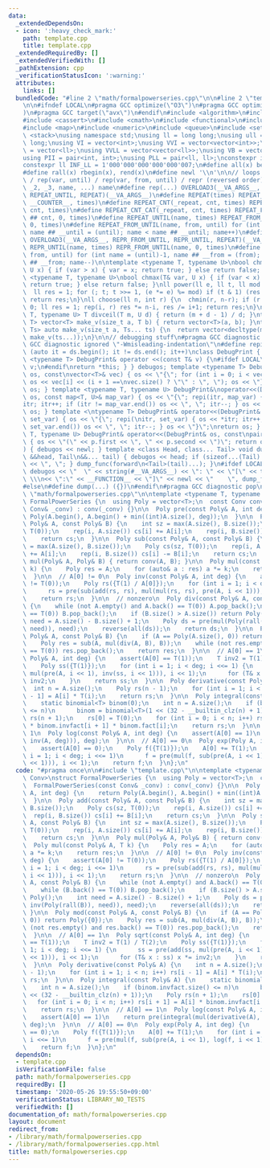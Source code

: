 ```yaml
---
data:
  _extendedDependsOn:
  - icon: ':heavy_check_mark:'
    path: template.cpp
    title: template.cpp
  _extendedRequiredBy: []
  _extendedVerifiedWith: []
  _pathExtension: cpp
  _verificationStatusIcon: ':warning:'
  attributes:
    links: []
  bundledCode: "#line 2 \"math/formalpowerseries.cpp\"\n\n#line 2 \"template.cpp\"\
    \n\n#ifndef LOCAL\n#pragma GCC optimize(\"O3\")\n#pragma GCC optimize(\"unroll-loops\"\
    )\n#pragma GCC target(\"avx\")\n#endif\n#include <algorithm>\n#include <bitset>\n\
    #include <cassert>\n#include <cmath>\n#include <functional>\n#include <iostream>\n\
    #include <map>\n#include <numeric>\n#include <queue>\n#include <set>\n#include\
    \ <stack>\nusing namespace std;\nusing ll = long long;\nusing ull = unsigned long\
    \ long;\nusing VI = vector<int>;\nusing VVI = vector<vector<int>>;\nusing VLL\
    \ = vector<ll>;\nusing VVLL = vector<vector<ll>>;\nusing VB = vector<bool>;\n\
    using PII = pair<int, int>;\nusing PLL = pair<ll, ll>;\nconstexpr int INF = 1000000007;\n\
    constexpr ll INF_LL = 1'000'000'000'000'000'007;\n#define all(x) begin(x), end(x)\n\
    #define rall(x) rbegin(x), rend(x)\n#define newl '\\n'\n\n// loops rep(until)\
    \ / rep(var, until) / rep(var, from, until) / repr (reversed order)\n#define OVERLOAD3(_1,\
    \ _2, _3, name, ...) name\n#define rep(...) OVERLOAD3(__VA_ARGS__, REPEAT_FROM_UNTIL,\
    \ REPEAT_UNTIL, REPEAT)(__VA_ARGS__)\n#define REPEAT(times) REPEAT_CNT(_repeat,\
    \ __COUNTER__, times)\n#define REPEAT_CNT(_repeat, cnt, times) REPEAT_CNT_CAT(_repeat,\
    \ cnt, times)\n#define REPEAT_CNT_CAT(_repeat, cnt, times) REPEAT_FROM_UNTIL(_repeat\
    \ ## cnt, 0, times)\n#define REPEAT_UNTIL(name, times) REPEAT_FROM_UNTIL(name,\
    \ 0, times)\n#define REPEAT_FROM_UNTIL(name, from, until) for (int name = from,\
    \ name ## __until = (until); name < name ## __until; name++)\n#define repr(...)\
    \ OVERLOAD3(__VA_ARGS__, REPR_FROM_UNTIL, REPR_UNTIL, REPEAT)(__VA_ARGS__)\n#define\
    \ REPR_UNTIL(name, times) REPR_FROM_UNTIL(name, 0, times)\n#define REPR_FROM_UNTIL(name,\
    \ from, until) for (int name = (until)-1, name ## __from = (from); name >= name\
    \ ## __from; name--)\n\ntemplate <typename T, typename U>\nbool chmin(T& var,\
    \ U x) { if (var > x) { var = x; return true; } else return false; }\ntemplate\
    \ <typename T, typename U>\nbool chmax(T& var, U x) { if (var < x) { var = x;\
    \ return true; } else return false; }\nll power(ll e, ll t, ll mod = INF_LL) {\n\
    \  ll res = 1; for (; t; t >>= 1, (e *= e) %= mod) if (t & 1) (res *= e) %= mod;\
    \ return res;\n}\nll choose(ll n, int r) {\n  chmin(r, n-r); if (r < 0) return\
    \ 0; ll res = 1; rep(i, r) res *= n-i, res /= i+1; return res;\n}\ntemplate <typename\
    \ T, typename U> T divceil(T m, U d) { return (m + d - 1) / d; }\ntemplate <typename\
    \ T> vector<T> make_v(size_t a, T b) { return vector<T>(a, b); }\ntemplate <typename...\
    \ Ts> auto make_v(size_t a, Ts... ts) {\n  return vector<decltype(make_v(ts...))>(a,\
    \ make_v(ts...));\n}\n\n// debugging stuff\n#pragma GCC diagnostic push\n#pragma\
    \ GCC diagnostic ignored \"-Wmisleading-indentation\"\n#define repi(it, ds) for\
    \ (auto it = ds.begin(); it != ds.end(); it++)\nclass DebugPrint { public: template\
    \ <typename T> DebugPrint& operator <<(const T& v) {\n#ifdef LOCAL\n    cerr <<\
    \ v;\n#endif\nreturn *this; } } debugos; template <typename T> DebugPrint& operator<<(DebugPrint&\
    \ os, const\nvector<T>& vec) { os << \"{\"; for (int i = 0; i < vec.size(); i++)\
    \ os << vec[i] << (i + 1 ==\nvec.size() ? \"\" : \", \"); os << \"}\"; return\
    \ os; } template <typename T, typename U> DebugPrint&\noperator<<(DebugPrint&\
    \ os, const map<T, U>& map_var) { os << \"{\"; repi(itr, map_var) { os << *\n\
    itr; itr++; if (itr != map_var.end()) os << \", \"; itr--; } os << \"}\"; return\
    \ os; } template <\ntypename T> DebugPrint& operator<<(DebugPrint& os, const set<T>&\
    \ set_var) { os << \"{\"; repi(\nitr, set_var) { os << *itr; itr++; if (itr !=\
    \ set_var.end()) os << \", \"; itr--; } os << \"}\";\nreturn os; } template <typename\
    \ T, typename U> DebugPrint& operator<<(DebugPrint& os, const\npair<T, U>& p)\
    \ { os << \"(\" << p.first << \", \" << p.second << \")\"; return os; } void dump_func(\n\
    ) { debugos << newl; } template <class Head, class... Tail> void dump_func(Head\
    \ &&head, Tail\n&&... tail) { debugos << head; if (sizeof...(Tail) > 0) { debugos\
    \ << \", \"; } dump_func(forward\n<Tail>(tail)...); }\n#ifdef LOCAL\n#define dump(...)\
    \ debugos << \"  \" << string(#__VA_ARGS__) << \": \" << \"[\" << to_string(__LINE__)\
    \ \\\n<< \":\" << __FUNCTION__ << \"]\" << newl << \"    \", dump_func(__VA_ARGS__)\n\
    #else\n#define dump(...) ({})\n#endif\n#pragma GCC diagnostic pop\n\n\n#line 4\
    \ \"math/formalpowerseries.cpp\"\n\ntemplate <typename T, typename Conv>\nstruct\
    \ FormalPowerSeries {\n  using Poly = vector<T>;\n  const Conv conv;\n  FormalPowerSeries(const\
    \ Conv& _conv) : conv(_conv) {}\n\n  Poly pre(const Poly& A, int deg) {\n    return\
    \ Poly(A.begin(), A.begin() + min((int)A.size(), deg));\n  }\n\n  Poly add(const\
    \ Poly& A, const Poly& B) {\n    int sz = max(A.size(), B.size());\n    Poly cs(sz,\
    \ T(0));\n    rep(i, A.size()) cs[i] += A[i];\n    rep(i, B.size()) cs[i] += B[i];\n\
    \    return cs;\n  }\n\n  Poly sub(const Poly& A, const Poly& B) {\n    int sz\
    \ = max(A.size(), B.size());\n    Poly cs(sz, T(0));\n    rep(i, A.size()) cs[i]\
    \ += A[i];\n    rep(i, B.size()) cs[i] -= B[i];\n    return cs;\n  }\n\n  Poly\
    \ mul(Poly& A, Poly& B) { return conv(A, B); }\n\n  Poly mul(const Poly& A, T\
    \ k) {\n    Poly res = A;\n    for (auto& a : res) a *= k;\n    return res;\n\
    \  }\n\n  // A[0] != 0\n  Poly inv(const Poly& A, int deg) {\n    assert(A[0]\
    \ != T(0));\n    Poly rs({T(1) / A[0]});\n    for (int i = 1; i < deg; i <<= 1)\n\
    \      rs = pre(sub(add(rs, rs), mul(mul(rs, rs), pre(A, i << 1))), i << 1);\n\
    \    return rs;\n  }\n\n  // nonzero\n  Poly div(const Poly& A, const Poly& B)\
    \ {\n    while (not A.empty() and A.back() == T(0)) A.pop_back();\n    while (B.back()\
    \ == T(0)) B.pop_back();\n    if (B.size() > A.size()) return Poly();\n    int\
    \ need = A.size() - B.size() + 1;\n    Poly ds = pre(mul(Poly(rall(A)), inv(Poly(rall(B)),\
    \ need)), need);\n    reverse(all(ds));\n    return ds;\n  }\n\n  Poly mod(const\
    \ Poly& A, const Poly& B) {\n    if (A == Poly(A.size(), 0)) return Poly({0});\n\
    \    Poly res = sub(A, mul(div(A, B), B));\n    while (not res.empty() and res.back()\
    \ == T(0)) res.pop_back();\n    return res;\n  }\n\n  // A[0] == 1\n  Poly sqrt(const\
    \ Poly& A, int deg) {\n    assert(A[0] == T(1));\n    T inv2 = T(1) / T(2);\n\
    \    Poly ss({T(1)});\n    for (int i = 1; i < deg; i <<= 1) {\n      ss = pre(add(ss,\
    \ mul(pre(A, i << 1), inv(ss, i << 1))), i << 1);\n      for (T& x : ss) x *=\
    \ inv2;\n    }\n    return ss;\n  }\n\n  Poly derivative(const Poly& A) {\n  \
    \  int n = A.size();\n    Poly rs(n - 1);\n    for (int i = 1; i < n; i++) rs[i\
    \ - 1] = A[i] * T(i);\n    return rs;\n  }\n\n  Poly integral(const Poly& A) {\n\
    \    static binomial<T> binom(0);\n    int n = A.size();\n    if (binom.invfact.size()\
    \ <= n)\n      binom = binomial<T>(1 << (32 - __builtin_clz(n) + 1));\n    Poly\
    \ rs(n + 1);\n    rs[0] = T(0);\n    for (int i = 0; i < n; i++) rs[i + 1] = A[i]\
    \ * binom.invfact[i + 1] * binom.fact[i];\n    return rs;\n  }\n\n  // A[0] ==\
    \ 1\n  Poly log(const Poly& A, int deg) {\n    assert(A[0] == 1)\n    return pre(integral(mul(derivative(A),\
    \ inv(A, deg))), deg);\n  }\n\n  // A[0] == 0\n  Poly exp(Poly A, int deg) {\n\
    \    assert(A[0] == 0);\n    Poly f({T(1)});\n    A[0] += T(1);\n    for (int\
    \ i = 1; i < deg; i <<= 1)\n      f = pre(mul(f, sub(pre(A, i << 1), log(f, i\
    \ << 1))), i << 1);\n    return f;\n  }\n};\n"
  code: "#pragma once\n\n#include \"template.cpp\"\n\ntemplate <typename T, typename\
    \ Conv>\nstruct FormalPowerSeries {\n  using Poly = vector<T>;\n  const Conv conv;\n\
    \  FormalPowerSeries(const Conv& _conv) : conv(_conv) {}\n\n  Poly pre(const Poly&\
    \ A, int deg) {\n    return Poly(A.begin(), A.begin() + min((int)A.size(), deg));\n\
    \  }\n\n  Poly add(const Poly& A, const Poly& B) {\n    int sz = max(A.size(),\
    \ B.size());\n    Poly cs(sz, T(0));\n    rep(i, A.size()) cs[i] += A[i];\n  \
    \  rep(i, B.size()) cs[i] += B[i];\n    return cs;\n  }\n\n  Poly sub(const Poly&\
    \ A, const Poly& B) {\n    int sz = max(A.size(), B.size());\n    Poly cs(sz,\
    \ T(0));\n    rep(i, A.size()) cs[i] += A[i];\n    rep(i, B.size()) cs[i] -= B[i];\n\
    \    return cs;\n  }\n\n  Poly mul(Poly& A, Poly& B) { return conv(A, B); }\n\n\
    \  Poly mul(const Poly& A, T k) {\n    Poly res = A;\n    for (auto& a : res)\
    \ a *= k;\n    return res;\n  }\n\n  // A[0] != 0\n  Poly inv(const Poly& A, int\
    \ deg) {\n    assert(A[0] != T(0));\n    Poly rs({T(1) / A[0]});\n    for (int\
    \ i = 1; i < deg; i <<= 1)\n      rs = pre(sub(add(rs, rs), mul(mul(rs, rs), pre(A,\
    \ i << 1))), i << 1);\n    return rs;\n  }\n\n  // nonzero\n  Poly div(const Poly&\
    \ A, const Poly& B) {\n    while (not A.empty() and A.back() == T(0)) A.pop_back();\n\
    \    while (B.back() == T(0)) B.pop_back();\n    if (B.size() > A.size()) return\
    \ Poly();\n    int need = A.size() - B.size() + 1;\n    Poly ds = pre(mul(Poly(rall(A)),\
    \ inv(Poly(rall(B)), need)), need);\n    reverse(all(ds));\n    return ds;\n \
    \ }\n\n  Poly mod(const Poly& A, const Poly& B) {\n    if (A == Poly(A.size(),\
    \ 0)) return Poly({0});\n    Poly res = sub(A, mul(div(A, B), B));\n    while\
    \ (not res.empty() and res.back() == T(0)) res.pop_back();\n    return res;\n\
    \  }\n\n  // A[0] == 1\n  Poly sqrt(const Poly& A, int deg) {\n    assert(A[0]\
    \ == T(1));\n    T inv2 = T(1) / T(2);\n    Poly ss({T(1)});\n    for (int i =\
    \ 1; i < deg; i <<= 1) {\n      ss = pre(add(ss, mul(pre(A, i << 1), inv(ss, i\
    \ << 1))), i << 1);\n      for (T& x : ss) x *= inv2;\n    }\n    return ss;\n\
    \  }\n\n  Poly derivative(const Poly& A) {\n    int n = A.size();\n    Poly rs(n\
    \ - 1);\n    for (int i = 1; i < n; i++) rs[i - 1] = A[i] * T(i);\n    return\
    \ rs;\n  }\n\n  Poly integral(const Poly& A) {\n    static binomial<T> binom(0);\n\
    \    int n = A.size();\n    if (binom.invfact.size() <= n)\n      binom = binomial<T>(1\
    \ << (32 - __builtin_clz(n) + 1));\n    Poly rs(n + 1);\n    rs[0] = T(0);\n \
    \   for (int i = 0; i < n; i++) rs[i + 1] = A[i] * binom.invfact[i + 1] * binom.fact[i];\n\
    \    return rs;\n  }\n\n  // A[0] == 1\n  Poly log(const Poly& A, int deg) {\n\
    \    assert(A[0] == 1)\n    return pre(integral(mul(derivative(A), inv(A, deg))),\
    \ deg);\n  }\n\n  // A[0] == 0\n  Poly exp(Poly A, int deg) {\n    assert(A[0]\
    \ == 0);\n    Poly f({T(1)});\n    A[0] += T(1);\n    for (int i = 1; i < deg;\
    \ i <<= 1)\n      f = pre(mul(f, sub(pre(A, i << 1), log(f, i << 1))), i << 1);\n\
    \    return f;\n  }\n};\n"
  dependsOn:
  - template.cpp
  isVerificationFile: false
  path: math/formalpowerseries.cpp
  requiredBy: []
  timestamp: '2020-05-26 19:55:50+09:00'
  verificationStatus: LIBRARY_NO_TESTS
  verifiedWith: []
documentation_of: math/formalpowerseries.cpp
layout: document
redirect_from:
- /library/math/formalpowerseries.cpp
- /library/math/formalpowerseries.cpp.html
title: math/formalpowerseries.cpp
---
```

